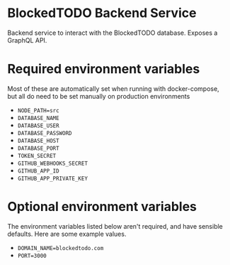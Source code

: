 # BlockedTODO Backend Service
Backend service to interact with the BlockedTODO database.
Exposes a GraphQL API.

# Required environment variables
Most of these are automatically set when running with docker-compose, but all do need to be set manually on production environments

* `NODE_PATH=src`
* `DATABASE_NAME`
* `DATABASE_USER`
* `DATABASE_PASSWORD`
* `DATABASE_HOST`
* `DATABASE_PORT`
* `TOKEN_SECRET`
* `GITHUB_WEBHOOKS_SECRET`
* `GITHUB_APP_ID`
* `GITHUB_APP_PRIVATE_KEY`

# Optional environment variables
The environment variables listed below aren't required, and have sensible defaults. Here are some example values.

* `DOMAIN_NAME=blockedtodo.com`
* `PORT=3000`
